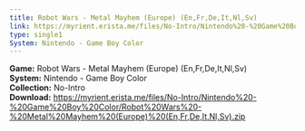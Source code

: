 ```yaml
---
title: Robot Wars - Metal Mayhem (Europe) (En,Fr,De,It,Nl,Sv)
link: https://myrient.erista.me/files/No-Intro/Nintendo%20-%20Game%20Boy%20Color/Robot%20Wars%20-%20Metal%20Mayhem%20(Europe)%20(En,Fr,De,It,Nl,Sv).zip
type: single1
System: Nintendo - Game Boy Color
---
```

<b>Game:</b> Robot Wars - Metal Mayhem (Europe) (En,Fr,De,It,Nl,Sv)<br>
<b>System:</b> Nintendo - Game Boy Color<br>
<b>Collection:</b> No-Intro<br>
<b>Download:</b> https://myrient.erista.me/files/No-Intro/Nintendo%20-%20Game%20Boy%20Color/Robot%20Wars%20-%20Metal%20Mayhem%20(Europe)%20(En,Fr,De,It,Nl,Sv).zip